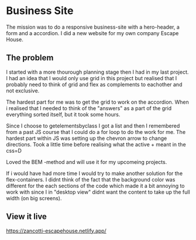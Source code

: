 # Business Site

The mission was to do a responsive business-site with a hero-header, a form and a accordion. I did a new website for my own company Escape House.

## The problem

I started with a more thourough planning stage then I had in my last project. I had an idea that I would only use grid in this project but realised that I probably need to think of grid and flex as complements to eachother and not exclusive.

The hardest part for me was to get the grid to work on the accordion. When i realised that I needed to think of the "answers" as a part of the grid everything sorted itself, but it took some hours.

Since I choose to getelementsbyclass I got a list and then I remembered from a past JS course that I could do a for loop to do the work for me. The hardest part within JS was setting up the chevron arrow to change directions. Took a little time before realising what the active + meant in the css=D

Loved the BEM -method and will use it for my upcomeing projects.

If i would have had more time I would try to make another solution for the flex-containers. I didnt think of the fact that the background color was different for the each sections of the code which made it a bit annoying to work with since I in "desktop view" didnt want the content to take up the full width (on big screens).

## View it live

https://zancotti-escapehouse.netlify.app/
